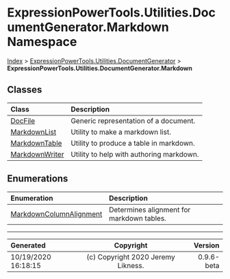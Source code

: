 ﻿# ExpressionPowerTools.Utilities.DocumentGenerator.Markdown Namespace

[Index](../index.md) > [ExpressionPowerTools.Utilities.DocumentGenerator](ExpressionPowerTools.Utilities.DocumentGenerator.a.md) > **ExpressionPowerTools.Utilities.DocumentGenerator.Markdown**

## Classes

| Class | Description |
| :-- | :-- |
| [DocFile](ExpressionPowerTools.Utilities.DocumentGenerator.Markdown.DocFile.cs.md) | Generic representation of a document. |
| [MarkdownList](ExpressionPowerTools.Utilities.DocumentGenerator.Markdown.MarkdownList.cs.md) | Utility to make a markdown list. |
| [MarkdownTable](ExpressionPowerTools.Utilities.DocumentGenerator.Markdown.MarkdownTable.cs.md) | Utility to produce a table in markdown. |
| [MarkdownWriter](ExpressionPowerTools.Utilities.DocumentGenerator.Markdown.MarkdownWriter.cs.md) | Utility to help with authoring markdown. |

## Enumerations

| Enumeration | Description |
| :-- | :-- |
| [MarkdownColumnAlignment](ExpressionPowerTools.Utilities.DocumentGenerator.Markdown.MarkdownColumnAlignment.cs.md) | Determines alignment for markdown tables. |


---

| Generated | Copyright | Version |
| :-- | :-: | --: |
| 10/19/2020 16:18:15 | (c) Copyright 2020 Jeremy Likness. | 0.9.6-beta |
